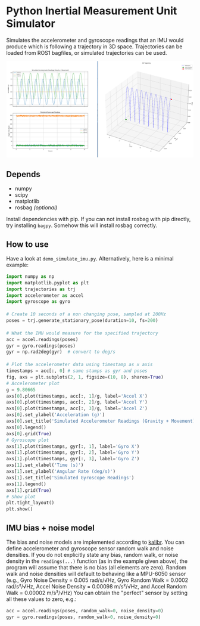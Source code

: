 # Python Inertial Measurement Unit Simulator

Simulates the accelerometer and gyroscope readings that an IMU would produce which is following a trajectory in 3D space. Trajectories can be loaded from ROS1 bagfiles, or simulated trajectories can be used.  

![screenshot](https://github.com/fallow24/imu_sim_py/blob/main/img/screenshot.png?raw=true)

## Depends

- numpy
- scipy
- matplotlib
- rosbag _(optional)_

Install dependencies with pip.
If you can not install rosbag with pip directly, try installing `bagpy`.
Somehow this will install rosbag correctly.

## How to use

Have a look at `demo_simulate_imu.py`. 
Alternatively, here is a minimal example:

```python
import numpy as np
import matplotlib.pyplot as plt
import trajectories as trj
import accelerometer as accel
import gyroscope as gyro

# Create 10 seconds of a non changing pose, sampled at 200Hz
poses = trj.generate_stationary_pose(duration=10, fs=200)

# What the IMU would measure for the specified trajectory
acc = accel.readings(poses)
gyr = gyro.readings(poses)
gyr = np.rad2deg(gyr)  # convert to deg/s

# Plot the accelerometer data using timestamp as x axis
timestamps = acc[:, 0] # same stamps as gyr and poses
fig, axs = plt.subplots(2, 1, figsize=(10, 8), sharex=True)
# Accelerometer plot
g = 9.80665
axs[0].plot(timestamps, acc[:, 1]/g, label='Accel X')
axs[0].plot(timestamps, acc[:, 2]/g, label='Accel Y')
axs[0].plot(timestamps, acc[:, 3]/g, label='Accel Z')
axs[0].set_ylabel('Acceleration (g)')
axs[0].set_title('Simulated Accelerometer Readings (Gravity + Movement)')
axs[0].legend()
axs[0].grid(True)
# Gyroscope plot
axs[1].plot(timestamps, gyr[:, 1], label='Gyro X')
axs[1].plot(timestamps, gyr[:, 2], label='Gyro Y')
axs[1].plot(timestamps, gyr[:, 3], label='Gyro Z')
axs[1].set_xlabel('Time (s)')
axs[1].set_ylabel('Angular Rate (deg/s)')
axs[1].set_title('Simulated Gyroscope Readings')
axs[1].legend()
axs[1].grid(True)
# Show plot
plt.tight_layout()
plt.show()
```

## IMU bias + noise model

The bias and noise models are implemented according to [kalibr](https://github.com/ethz-asl/kalibr/wiki/IMU-Noise-Model). You can define accelerometer and gyroscope sensor random walk and noise densities.
If you do not explicitly state any bias, random walk, or noise density in the `readings(...)` function (as in the example given above), the program will assume that there is no bias (all elements are zero). 
Random walk and noise densities will default to behaving like a MPU-6050 sensor (e.g., Gyro Noise Density = 0.005 rad/s/√Hz, Gyro Random Walk = 0.0002 rad/s²/√Hz, Accel Noise Density = 0.00098 m/s²/√Hz, and Accel Random Walk = 0.00002 m/s³/√Hz)
You can obtain the "perfect" sensor by setting all these values to zero, e.g.:
```python
acc = accel.readings(poses, random_walk=0, noise_density=0)
gyr = gyro.readings(poses, random_walk=0, noise_density=0)
```
		 
